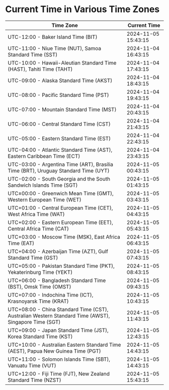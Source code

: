 # Current Time in Various Time Zones

| Time Zone | Current Time |
|-----------|--------------|
| UTC-12:00 - Baker Island Time (BIT) | 2024-11-05 15:43:15 |
| UTC-11:00 - Niue Time (NUT), Samoa Standard Time (SST) | 2024-11-04 16:43:15 |
| UTC-10:00 - Hawaii-Aleutian Standard Time (HAST), Tahiti Time (TAHT) | 2024-11-04 17:43:15 |
| UTC-09:00 - Alaska Standard Time (AKST) | 2024-11-04 18:43:15 |
| UTC-08:00 - Pacific Standard Time (PST) | 2024-11-04 19:43:15 |
| UTC-07:00 - Mountain Standard Time (MST) | 2024-11-04 20:43:15 |
| UTC-06:00 - Central Standard Time (CST) | 2024-11-04 21:43:15 |
| UTC-05:00 - Eastern Standard Time (EST) | 2024-11-04 22:43:15 |
| UTC-04:00 - Atlantic Standard Time (AST), Eastern Caribbean Time (ECT) | 2024-11-04 23:43:15 |
| UTC-03:00 - Argentina Time (ART), Brasília Time (BRT), Uruguay Standard Time (UYT) | 2024-11-05 00:43:15 |
| UTC-02:00 - South Georgia and the South Sandwich Islands Time (SGT) | 2024-11-05 01:43:15 |
| UTC±00:00 - Greenwich Mean Time (GMT), Western European Time (WET) | 2024-11-05 03:43:15 |
| UTC+01:00 - Central European Time (CET), West Africa Time (WAT) | 2024-11-05 04:43:15 |
| UTC+02:00 - Eastern European Time (EET), Central Africa Time (CAT) | 2024-11-05 05:43:15 |
| UTC+03:00 - Moscow Time (MSK), East Africa Time (EAT) | 2024-11-05 06:43:15 |
| UTC+04:00 - Azerbaijan Time (AZT), Gulf Standard Time (GST) | 2024-11-05 07:43:15 |
| UTC+05:00 - Pakistan Standard Time (PKT), Yekaterinburg Time (YEKT) | 2024-11-05 08:43:15 |
| UTC+06:00 - Bangladesh Standard Time (BST), Omsk Time (OMST) | 2024-11-05 09:43:15 |
| UTC+07:00 - Indochina Time (ICT), Krasnoyarsk Time (KRAT) | 2024-11-05 10:43:15 |
| UTC+08:00 - China Standard Time (CST), Australian Western Standard Time (AWST), Singapore Time (SGT) | 2024-11-05 11:43:15 |
| UTC+09:00 - Japan Standard Time (JST), Korea Standard Time (KST) | 2024-11-05 12:43:15 |
| UTC+10:00 - Australian Eastern Standard Time (AEST), Papua New Guinea Time (PGT) | 2024-11-05 14:43:15 |
| UTC+11:00 - Solomon Islands Time (SBT), Vanuatu Time (VUT) | 2024-11-05 14:43:15 |
| UTC+12:00 - Fiji Time (FJT), New Zealand Standard Time (NZST) | 2024-11-05 15:43:15 |
